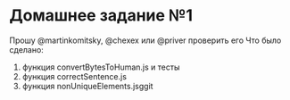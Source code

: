 # Домашнее задание №1
Прошу @martinkomitsky, @chexex или @priver проверить его
Что было сделано:
1) функция convertBytesToHuman.js и тесты
2) функция correctSentence.js
3) функция nonUniqueElements.jsggit